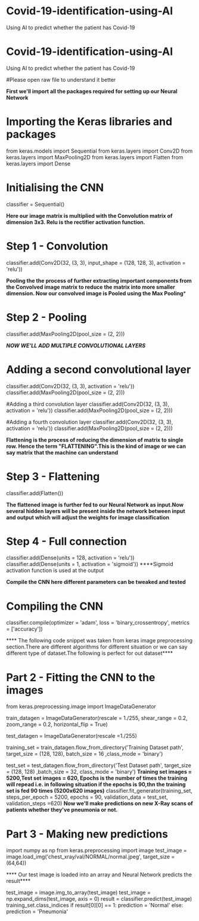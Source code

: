 # Covid-19-identification-using-AI
Using AI to predict whether the patient has Covid-19
# Covid-19-identification-using-AI
Using AI to predict whether the patient has Covid-19




#Please open raw file to understand it better








 ****First we'll import all the packages required for setting up our Neural Network****
 
# Importing the Keras libraries and packages
from keras.models import Sequential
from keras.layers import Conv2D
from keras.layers import MaxPooling2D
from keras.layers import Flatten
from keras.layers import Dense

# Initialising the CNN
classifier = Sequential()

****Here our image matrix is multiplied with the Convolution matrix of dimension 3x3.
             Relu is the rectifier activation function.****

# Step 1 - Convolution
classifier.add(Conv2D(32, (3, 3), input_shape = (128, 128, 3), activation = 'relu'))

****Pooling the the process of further extracting important components from the Convolved image matrix to reduce the matrix into more smaller dimension.
Now our convolved image is Pooled using the Max Pooling*****

# Step 2 - Pooling
classifier.add(MaxPooling2D(pool_size = (2, 2)))

***NOW WE'LL ADD MULTIPLE CONVOLUTIONAL LAYERS***

# Adding a second convolutional layer
classifier.add(Conv2D(32, (3, 3), activation = 'relu'))
classifier.add(MaxPooling2D(pool_size = (2, 2)))

#Adding a third convolution layer
classifier.add(Conv2D(32, (3, 3), activation = 'relu'))
classifier.add(MaxPooling2D(pool_size = (2, 2)))

#Adding a fourth convolution layer
classifier.add(Conv2D(32, (3, 3), activation = 'relu'))
classifier.add(MaxPooling2D(pool_size = (2, 2)))

****Flattening is the process of reducing the dimension of matrix to single row. 
Hence the term "FLATTENING".This is the kind of image or we can say matrix that the machine can understand****

# Step 3 - Flattening
classifier.add(Flatten())

****The flattened image is further fed to our Neural Network as input.Now several hidden layers will be present inside the network between input and output which will adjust the weights for image classification****

# Step 4 - Full connection
classifier.add(Dense(units = 128, activation = 'relu'))
classifier.add(Dense(units = 1, activation = 'sigmoid')) ****Sigmoid activation function is used at the output

****Compile the CNN here different parameters can be tweaked and tested****
# Compiling the CNN
classifier.compile(optimizer = 'adam', loss = 'binary_crossentropy', metrics = ['accuracy'])

**** The following code snippet was taken from keras image preprocessing section.There are different algorithms for different situation or we can say different type of dataset.The following is perfect for out dataset****

# Part 2 - Fitting the CNN to the images

from keras.preprocessing.image import ImageDataGenerator

train_datagen = ImageDataGenerator(rescale = 1./255,
                                   shear_range = 0.2,
                                   zoom_range = 0.2,
                                   horizontal_flip = True)

test_datagen = ImageDataGenerator(rescale =1./255)

training_set = train_datagen.flow_from_directory('Training Dataset path',
                                                 target_size = (128, 128),
                                                 batch_size = 16
                                                 ,class_mode = 'binary')

test_set = test_datagen.flow_from_directory('Test Dataset path',
                                            target_size = (128, 128)
                                            ,batch_size = 32,
                                            class_mode = 'binary')
****Training set images = 5200,Test set images = 620, Epochs is the number of times the training will repead i.e. in following situation if the epochs is 90,thn the training set is fed 90 times (5200x620 images)****
classifier.fit_generator(training_set,
                         steps_per_epoch = 5200,
                         epochs = 90,
                         validation_data = test_set,
                         validation_steps =620)
 ****Now we'll make predictions on new X-Ray scans of patients whether they've pneumonia or not.****                       
# Part 3 - Making new predictions

import numpy as np
from keras.preprocessing import image
test_image = image.load_img('chest_xray/val/NORMAL/normal.jpeg', target_size = (64,64))

**** Our test image is loaded into an array and Neural Network predicts the result****

test_image = image.img_to_array(test_image)
test_image = np.expand_dims(test_image, axis = 0)
result = classifier.predict(test_image)
training_set.class_indices
if result[0][0] == 1:
    prediction = 'Normal'
else:
    prediction = 'Pneumonia'            
